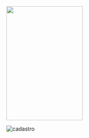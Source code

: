 <img src="(https://github.com/MrFlinck/TaskBuddyMobile/assets/114952688/f5513041-259e-4728-86a8-e7db2dd879f4)" width="200" height="300">

![cadastro](https://github.com/MrFlinck/TaskBuddyMobile/assets/114952688/f5513041-259e-4728-86a8-e7db2dd879f4)
